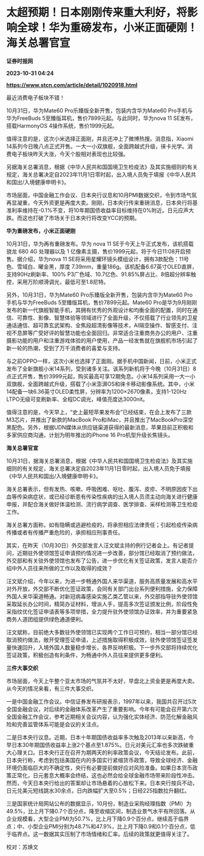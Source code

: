 # 太超预期！日本刚刚传来重大利好，将影响全球！华为重磅发布，小米正面硬刚！海关总署官宣
**证券时报网**

**2023-10-31 04:24**

**https://www.stcn.com/article/detail/1020918.html**

最近消费电子板块不错！

10月31日，华为Mate60 Pro乐臻版全新开售，包装内含华为Mate60 Pro手机与华为FreeBuds 5至臻版耳机，售价7899元起。与此同时，华为nova 11 SE发布，搭载HarmonyOS 4操作系统，售价1999元起。

值得注意的是，这次小米选择正面刚，并且还冲上了微博热搜。消息指，Xiaomi 14系列今日晚八点正式开售。一大一小双旗舰，全面跨越式升级，徕卡光学。消费电子板块昨天大涨，今天个股相对表现也比较强。

另据海关总署消息，根据《中华人民共和国国境卫生检疫法》及其实施细则的有关规定，海关总署决定自2023年11月1日零时起，出入境人员免于填报《中华人民共和国出/入境健康申明卡》。

市场层面，中国金融工作会议、日本央行议息和10月PMI数据交织，令到市场气氛再显凝重，今天外资更是再度大卖。刚刚，日本央行传来重磅消息，日本央行将基准利率维持在-0.1%不变，将10年期国债收益率目标维持在0%附近。日元应声大跌。而这也打破了市场关于日本央行将改变YCC的预期。

**华为重磅发布，小米正面硬刚**

10月31日，华为再有重磅发布。华为 nova 11 SE于今天上午正式发布，该机搭载骁龙 680 4G 处理器以及 1 亿像素主摄，售价1999元起，将于今日11:08开启预售。据介绍，华为nova 11 SE将采用星耀环镜头模组设计，拥有3款配色：11号色、雪域白、曜金黑，厚度 7.39mm，重量186g。该机配备6.67英寸OLED直屏，支持90Hz刷新率、100% P3广色域、10.7亿色、91.85%屏占比、8倍超分辨率触控，采用万阶顺滑调光，最低可至1.8尼特。

另外，10月31日，华为Mate60 Pro乐臻版全新开售，包装内含华为Mate60 Pro手机与华为FreeBuds 5至臻版耳机，售价7899元起。Mate60 Pro是华为9月刚刚发布的新一代旗舰智能手机，其拥有优秀的外观设计和均衡全面的配置，同时在通信、可靠性、影像、智慧体验等领域进行了全面升级，不仅搭载了行业领先的卫星通话通信、超可靠玄武架构、全焦段超清影像等技术，AI隔空操作、智感支付、注视不息屏等广受好评的智慧功能也全面回归。非常适合注重商务办公的用户、注重摄影功能的用户和注重游戏体验的用户使用，产品一经发售就在旗舰机市场引起了新一轮的热潮，受到了万千消费者的喜爱与支持。

与之前OPPO一样，这次小米也选择了正面刚。据手机中国新闻，日前，小米正式发布了全新旗舰小米14系列，受到诸多关注。该系列新机将于今晚（10月31日）8点正式开售，售价3999元起，购买最高可享12期免息。小米14系列采用一大一小双旗舰，全面跨越式升级，搭载了小米澎湃OS和徕卡移动影像系统。其中，小米14配备一块6.36英寸OLED柔性屏，分辨率为1200×2670像素，支持1-120Hz LTPO无级可变刷新率、全程DC调光，峰值亮度达3000nit。

值得注意的是，今天早上，“史上最短苹果发布会”已经结束，在会上发布了三款M3芯片，并推出了新款的MacBook Pro和iMac，并且推出了MacBookPro深空黑配色。另外，根据UDN媒体从供应链渠道获得的最新消息，苹果目前正积极和多家供应商沟通，计划为明年推出的iPhone 16 Pro机型升级长焦镜头。

**海关总署官宣**

10月31日，据海关总署消息，根据《中华人民共和国国境卫生检疫法》及其实施细则的有关规定，海关总署决定自2023年11月1日零时起，出入境人员免于填报《中华人民共和国出/入境健康申明卡》。

海关总署表示，但有发热、咳嗽、呼吸困难、呕吐、腹泻、皮疹、不明原因皮下出血等传染病症状，或已经诊断患有传染性疾病的出入境人员须主动向海关进行健康申报，并配合海关做好体温检测、流行病学调查、医学排查、采样检测等卫生检疫工作。

海关总署方面称，如有隐瞒或逃避检疫的，将承担相应法律责任；引起检疫传染病传播或者有传播严重危险的，承担相应刑事责任。

其实，在昨天（10月30日）外交部发言人汪文斌主持的例行记者会上。有记者提问，近期驻外使领馆签证申请预约情况进一步改善，部分馆已经取消了预约做法，外交部和有关驻外使领馆也发布了公告，进一步优化有关签证政策，发言人能否介绍中外人员往来所做的工作以及取得的成效？

汪文斌介绍，今年以来，为进一步畅通外国人来华渠道，服务高质量发展和高水平对外开放，外交部不断优化签证政策，会同有关部门出台系列便利措施，全力保障外国人来华渠道畅通。对新冠病毒感染实施乙类乙管以来，外交部指导驻外使领馆采取延长办公时间，精简办证材料，增派人手，提高多次签证颁发比例，阶段性免采指纹优化签证申请表等多项举措，全力提升驻外使领馆办证效率，并为重要紧急商务人道团组提供绿色通道便利。

汪文斌称，目前绝大多数驻外使领馆已实现两个工作日可预约，相当一部分馆已经取消预约做法，敞开受理签证申请，上述措施取得积极成效，驻外使领馆签证签发量快速回升，入境外国人数量稳步增长，各界反响积极。下一步外交部将持续优化签证政策，积极创造有利条件，为畅通中外人员往来提供更多便利。

**三件大事交织**

市场层面，今天上午整个亚太市场的气氛并不太好，早盘北上资金更是再度大卖。从今天的情况来看，有三件大事交织。

一是中国金融工作会议。中信证券发布研报表示，1997年以来，我国共召开过5次全国金融会议，对后续的金融体系改革产生了重要影响。今年有可能会召开第六次全国金融工作会议，参考近期相关会议内容，认为强化实体经济、防范化解金融风险和完善监管体系可能是会议的关注点。

二是日本央行议息。近期，日本十年期国债收益率多次触及2013年以来新高，今早日本30年期国债收益率上涨2个基点至1.875%。日元对美元汇率也多次跌破重大心理关口。日本央行正在召开为期两天的利率政策会议，今天结论发布。此前，日本央行称，考虑到包括美国在内的多国实行紧缩货币政策，导致全球经济、金融环境仍面临巨大的不确定性，央行有必要提前做好应对风险准备。如果日本货币政策正常化，日元套息大概率会终结，这也必然会给全球金融市场带来阶段性冲击。然而，今天日本央行给出的答案却让市场悬着的心放松下来。日本央行按兵不动，日元兑美元短线跳水30余点，日内跌幅扩大至0.5%；日经225指数拉升翻红。

三是国家统计局网站公布的数据显示，10月份，制造业采购经理指数（PMI）为49.5%，比上月下降0.7个百分点，降至收缩区间，制造业景气水平有所回落。从企业规模看，大型企业PMI为50.7%，比上月下降0.9个百分点，继续高于临界点；中、小型企业PMI分别为48.7%和47.9%，比上月下降0.9和0.1个百分点，低于临界点。这一数据其实压制了市场情绪和汇率。后续的政策就更值得关注了。

校对：苏焕文